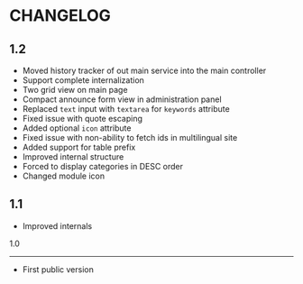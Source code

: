 CHANGELOG
=========

1.2
---

 * Moved history tracker of out main service into the main controller
 * Support complete internalization
 * Two grid view on main page
 * Compact announce form view in administration panel
 * Replaced `text` input with `textarea` for `keywords` attribute
 * Fixed issue with quote escaping
 * Added optional `icon` attribute
 * Fixed issue with non-ability to fetch ids in multilingual site
 * Added support for table prefix
 * Improved internal structure
 * Forced to display categories in DESC order
 * Changed module icon

1.1
---

 * Improved internals

1.0

---

 * First public version